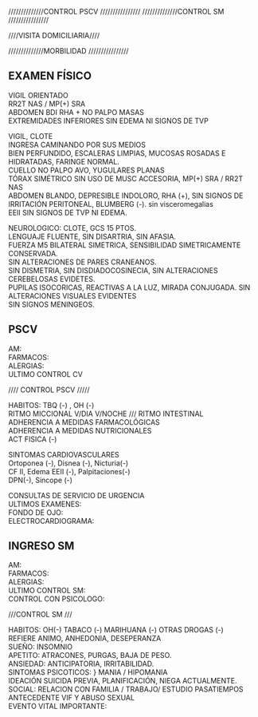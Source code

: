 //////////////CONTROL PSCV ////////////////
//////////////CONTROL SM  ////////////////

////VISITA DOMICILIARIA////


//////////////MORBILIDAD ////////////////

## EXAMEN FÍSICO 
VIGIL ORIENTADO   
RR2T NAS / MP(+) SRA  
ABDOMEN BDI RHA + NO PALPO MASAS  
EXTREMIDADES INFERIORES SIN EDEMA NI SIGNOS DE TVP  

VIGIL, CLOTE  
INGRESA CAMINANDO POR SUS MEDIOS  
BIEN PERFUNDIDO, ESCALERAS LIMPIAS, MUCOSAS ROSADAS E HIDRATADAS, FARINGE NORMAL.  
CUELLO NO PALPO AVO, YUGULARES PLANAS  
TÓRAX SIMÉTRICO SIN USO DE MUSC ACCESORIA, MP(+) SRA / RR2T NAS  
ABDOMEN BLANDO, DEPRESIBLE INDOLORO, RHA (+), SIN SIGNOS DE IRRITACIÓN PERITONEAL, BLUMBERG (-). sin visceromegalias   
EEII SIN SIGNOS DE TVP NI EDEMA.  

NEUROLOGICO:
CLOTE, GCS 15 PTOS.  
LENGUAJE FLUENTE, SIN DISARTRIA, SIN AFASIA.  
FUERZA M5 BILATERAL SIMETRICA, SENSIBILIDAD SIMETRICAMENTE CONSERVADA.  
SIN ALTERACIONES DE PARES CRANEANOS.  
SIN DISMETRIA, SIN DISDIADOCOSINECIA, SIN ALTERACIONES CEREBELOSAS EVIDETES.  
PUPILAS ISOCORICAS, REACTIVAS A LA LUZ, MIRADA CONJUGADA. SIN ALTERACIONES VISUALES EVIDENTES  
SIN SIGNOS MENINGEOS.

## PSCV 

AM:  
FARMACOS:  
ALERGIAS:  
ULTIMO CONTROL CV  

//// CONTROL PSCV /////
 
HABITOS: TBQ (-) , OH (-)  
RITMO MICCIONAL V/DIA  V/NOCHE  /// RITMO INTESTINAL  
ADHERENCIA A MEDIDAS FARMACOLÓGICAS  
ADHERENCIA A MEDIDAS NUTRICIONALES  
ACT FISICA (-) 

SINTOMAS CARDIOVASCULARES  
Ortoponea (-), Disnea (-), Nicturia(-)  
CF II, Edema EEII (-), Palpitaciones(-)  
DPN(-), Sincope (-)  

CONSULTAS DE SERVICIO DE URGENCIA  
ULTIMOS EXAMENES:  
FONDO DE OJO:  
ELECTROCARDIOGRAMA:  

 
 
## INGRESO SM 

AM:   
FARMACOS:  
ALERGIAS:  
ULTIMO CONTROL SM:  
CONTROL CON PSICOLOGO:  


///CONTROL SM ///

HABITOS: OH(-) TABACO (-) MARIHUANA (-) OTRAS DROGAS (-)  
REFIERE   ANIMO, ANHEDONIA, DESEPERANZA  
SUEÑO: INSOMNIO  
APETITO: ATRACONES,  PURGAS,  BAJA DE PESO.  
ANSIEDAD:  ANTICIPATORIA, IRRITABILIDAD.  
SINTOMAS PSICOTICOS: }
MANIA / HIPOMANIA  
IDEACIÓN SUICIDA PREVIA,  PLANIFICACIÓN, NIEGA ACTUALMENTE. 
SOCIAL:  RELACION CON FAMILIA / TRABAJO/ ESTUDIO
PASATIEMPOS  
ANTECEDENTE VIF Y ABUSO SEXUAL  
EVENTO VITAL IMPORTANTE:  




